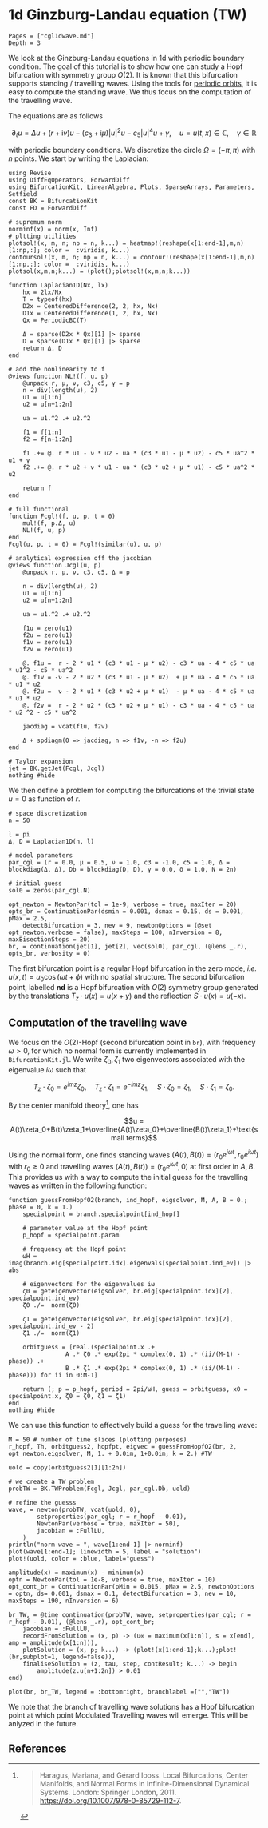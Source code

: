 # 1d Ginzburg-Landau equation (TW)

```@contents
Pages = ["cgl1dwave.md"]
Depth = 3
```

We look at the Ginzburg-Landau equations in 1d with periodic boundary condition. The goal of this tutorial is to show how one can study a Hopf bifurcation with symmetry group $O(2)$. It is known that this bifurcation supports standing / travelling waves. Using the tools for [periodic orbits](https://bifurcationkit.github.io/BifurcationKitDocs.jl/dev/periodicOrbit/), it is easy to compute the standing wave. We thus focus on the computation of the travelling wave.

The equations are as follows

$$\partial_{t} u=\Delta u+(r+\mathrm{i} v) u-\left(c_{3}+\mathrm{i} \mu\right)|u|^{2} u-c_{5}|u|^{4} u+\gamma, \quad u=u(t, x) \in \mathbb{C},\quad \gamma\in\mathbb R$$

with periodic boundary conditions. We discretize the circle $\Omega = (-\pi,\pi)$ with $n$ points. We start by writing the Laplacian:

```@example CGL1DWAVE
using Revise
using DiffEqOperators, ForwardDiff
using BifurcationKit, LinearAlgebra, Plots, SparseArrays, Parameters, Setfield
const BK = BifurcationKit
const FD = ForwardDiff

# supremum norm
norminf(x) = norm(x, Inf)
# pltting utilities
plotsol!(x, m, n; np = n, k...) = heatmap!(reshape(x[1:end-1],m,n)[1:np,:]; color =  :viridis, k...)
contoursol!(x, m, n; np = n, k...) = contour!(reshape(x[1:end-1],m,n)[1:np,:]; color =  :viridis, k...)
plotsol(x,m,n;k...) = (plot();plotsol!(x,m,n;k...))

function Laplacian1D(Nx, lx)
	hx = 2lx/Nx
	T = typeof(hx)
	D2x = CenteredDifference(2, 2, hx, Nx)
	D1x = CenteredDifference(1, 2, hx, Nx)
	Qx = PeriodicBC(T)

	Δ = sparse(D2x * Qx)[1] |> sparse
	D = sparse(D1x * Qx)[1] |> sparse
	return Δ, D
end

# add the nonlinearity to f
@views function NL!(f, u, p)
	@unpack r, μ, ν, c3, c5, γ = p
	n = div(length(u), 2)
	u1 = u[1:n]
	u2 = u[n+1:2n]

	ua = u1.^2 .+ u2.^2

	f1 = f[1:n]
	f2 = f[n+1:2n]

	f1 .+= @. r * u1 - ν * u2 - ua * (c3 * u1 - μ * u2) - c5 * ua^2 * u1 + γ
	f2 .+= @. r * u2 + ν * u1 - ua * (c3 * u2 + μ * u1) - c5 * ua^2 * u2

	return f
end

# full functional
function Fcgl!(f, u, p, t = 0)
	mul!(f, p.Δ, u)
	NL!(f, u, p)
end
Fcgl(u, p, t = 0) = Fcgl!(similar(u), u, p)

# analytical expression off the jacobian
@views function Jcgl(u, p)
	@unpack r, μ, ν, c3, c5, Δ = p

	n = div(length(u), 2)
	u1 = u[1:n]
	u2 = u[n+1:2n]

	ua = u1.^2 .+ u2.^2

	f1u = zero(u1)
	f2u = zero(u1)
	f1v = zero(u1)
	f2v = zero(u1)

	@. f1u =  r - 2 * u1 * (c3 * u1 - μ * u2) - c3 * ua - 4 * c5 * ua * u1^2 - c5 * ua^2
	@. f1v = -ν - 2 * u2 * (c3 * u1 - μ * u2)  + μ * ua - 4 * c5 * ua * u1 * u2
	@. f2u =  ν - 2 * u1 * (c3 * u2 + μ * u1)  - μ * ua - 4 * c5 * ua * u1 * u2
	@. f2v =  r - 2 * u2 * (c3 * u2 + μ * u1) - c3 * ua - 4 * c5 * ua * u2 ^2 - c5 * ua^2

	jacdiag = vcat(f1u, f2v)

	Δ + spdiagm(0 => jacdiag, n => f1v, -n => f2u)
end

# Taylor expansion
jet = BK.getJet(Fcgl, Jcgl)
nothing #hide
```

We then define a problem for computing the bifurcations of the trivial state $u=0$ as function of $r$.

```@example CGL1DWAVE
# space discretization
n = 50

l = pi
Δ, D = Laplacian1D(n, l)

# model parameters
par_cgl = (r = 0.0, μ = 0.5, ν = 1.0, c3 = -1.0, c5 = 1.0, Δ = blockdiag(Δ, Δ), Db = blockdiag(D, D), γ = 0.0, δ = 1.0, N = 2n)

# initial guess
sol0 = zeros(par_cgl.N)

opt_newton = NewtonPar(tol = 1e-9, verbose = true, maxIter = 20)
opts_br = ContinuationPar(dsmin = 0.001, dsmax = 0.15, ds = 0.001, pMax = 2.5,
	detectBifurcation = 3, nev = 9, newtonOptions = (@set opt_newton.verbose = false), maxSteps = 100, nInversion = 8, maxBisectionSteps = 20)
br, = continuation(jet[1], jet[2], vec(sol0), par_cgl, (@lens _.r), opts_br, verbosity = 0)
```

The first bifurcation point is a regular Hopf bifurcation in the zero mode, *i.e.* $u(x, t) = u_0\cos(\omega t +\phi)$ with no spatial structure. The second bifurcation point, labelled **nd** is a Hopf bifurcation with $O(2)$ symmetry group generated by the translations $T_z\cdot u(x) = u(x+y)$ and the reflection $S\cdot u(x) = u(-x)$.

## Computation of the travelling wave

We focus on the $O(2)$-Hopf (second bifurcation point in `br`), with frequency $\omega>0$, for which no normal form is currently implemented in `BifurcationKit.jl`. We write $\zeta_0,\zeta_1$ two eigenvectors associated with the eigenvalue $i\omega$ such that

$$T_z\cdot\zeta_0 = e^{im z}\zeta_0,\quad T_z\cdot\zeta_1 = e^{-im z}\zeta_1,\quad S\cdot\zeta_0 = \zeta_1,\quad S\cdot\zeta_1 = \zeta_0.$$ 

By the center manifold theory[^Haragus], one has 

$$u = A(t)\zeta_0+B(t)\zeta_1+\overline{A(t)\zeta_0}+\overline{B(t)\zeta_1}+\text{small terms}$$

Using the normal form, one finds standing waves $(A(t),B(t)) = (r_0e^{i\omega t}, r_0e^{i\omega t})$ with $r_0\geq 0$ and travelling waves $(A(t),B(t)) = (r_0e^{i\omega t}, 0)$ at first order in $A,B$. This provides us with a way to compute the initial guess for the travelling waves as written in the following function:

```@example CGL1DWAVE
function guessFromHopfO2(branch, ind_hopf, eigsolver, M, A, B = 0.; phase = 0, k = 1.)
	specialpoint = branch.specialpoint[ind_hopf]

	# parameter value at the Hopf point
	p_hopf = specialpoint.param

	# frequency at the Hopf point
	ωH = imag(branch.eig[specialpoint.idx].eigenvals[specialpoint.ind_ev]) |> abs

	# eigenvectors for the eigenvalues iω
	ζ0 = geteigenvector(eigsolver, br.eig[specialpoint.idx][2], specialpoint.ind_ev)
	ζ0 ./=  norm(ζ0)

	ζ1 = geteigenvector(eigsolver, br.eig[specialpoint.idx][2], specialpoint.ind_ev - 2)
	ζ1 ./=  norm(ζ1)

	orbitguess = [real.(specialpoint.x .+
	 			A .* ζ0 .* exp(2pi * complex(0, 1) .* (ii/(M-1) - phase)) .+
				B .* ζ1 .* exp(2pi * complex(0, 1) .* (ii/(M-1) - phase))) for ii in 0:M-1]

	return (; p = p_hopf, period = 2pi/ωH, guess = orbitguess, x0 = specialpoint.x, ζ0 = ζ0, ζ1 = ζ1)
end
nothing #hide
```

We can use this function to effectively build a guess for the travelling wave:

```@example CGL1DWAVE
M = 50 # number of time slices (plotting purposes)
r_hopf, Th, orbitguess2, hopfpt, eigvec = guessFromHopfO2(br, 2, opt_newton.eigsolver, M, 1. + 0.0im, 1+0.0im; k = 2.) #TW

uold = copy(orbitguess2[1][1:2n])

# we create a TW problem
probTW = BK.TWProblem(Fcgl, Jcgl, par_cgl.Db, uold)

# refine the guesss
wave, = newton(probTW, vcat(uold, 0),
		setproperties(par_cgl; r = r_hopf - 0.01),
		NewtonPar(verbose = true, maxIter = 50),
		jacobian = :FullLU,
	)
println("norm wave = ", wave[1:end-1] |> norminf)
plot(wave[1:end-1]; linewidth = 5, label = "solution")
plot!(uold, color = :blue, label="guess")
```

```@example CGL1DWAVE
amplitude(x) = maximum(x) - minimum(x)
optn = NewtonPar(tol = 1e-8, verbose = true, maxIter = 10)
opt_cont_br = ContinuationPar(pMin = 0.015, pMax = 2.5, newtonOptions = optn, ds= 0.001, dsmax = 0.1, detectBifurcation = 3, nev = 10, maxSteps = 190, nInversion = 6)

br_TW, = @time continuation(probTW, wave, setproperties(par_cgl; r = r_hopf - 0.01), (@lens _.r), opt_cont_br;
	jacobian = :FullLU,
	recordFromSolution = (x, p) -> (u∞ = maximum(x[1:n]), s = x[end], amp = amplitude(x[1:n])),
	plotSolution = (x, p; k...) -> (plot!(x[1:end-1];k...);plot!(br,subplot=1, legend=false)),
	finaliseSolution = (z, tau, step, contResult; k...) -> begin
		amplitude(z.u[n+1:2n]) > 0.01
end)

plot(br, br_TW, legend = :bottomright, branchlabel =["","TW"])
```

We note that the branch of travelling wave solutions has a Hopf bifurcation point at which point Modulated Travelling waves will emerge. This will be anlyzed in the future.


## References

[^Haragus]:> Haragus, Mariana, and Gérard Iooss. Local Bifurcations, Center Manifolds, and Normal Forms in Infinite-Dimensional Dynamical Systems. London: Springer London, 2011. https://doi.org/10.1007/978-0-85729-112-7.
